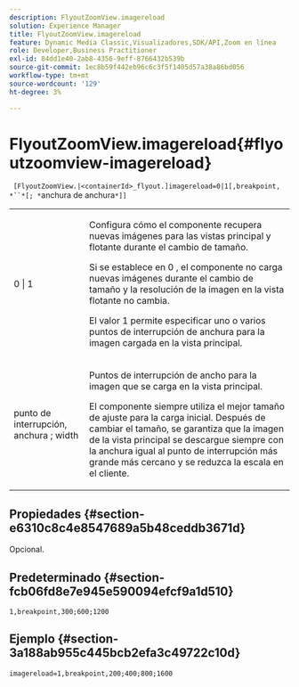 ```yaml
---
description: FlyoutZoomView.imagereload
solution: Experience Manager
title: FlyoutZoomView.imagereload
feature: Dynamic Media Classic,Visualizadores,SDK/API,Zoom en línea
role: Developer,Business Practitioner
exl-id: 84dd1e40-2ab8-4356-9eff-8766432b539b
source-git-commit: 1ec8b59f442eb96c6c3f5f1405d57a38a86bd056
workflow-type: tm+mt
source-wordcount: '129'
ht-degree: 3%

---
```


# FlyoutZoomView.imagereload{#flyoutzoomview-imagereload}

` [FlyoutZoomView.|<containerId>_flyout.]imagereload=0|1[,breakpoint, *``*[; *`anchura de anchura`*]]`

<table id="table_7DA232CB62134078B788B9AB1452F363"> 
 <tbody> 
  <tr> 
   <td colname="col1"> <p> <span class="codeph"> 0 | 1 </span> </p> </td> 
   <td colname="col2"> <p> Configura cómo el componente recupera nuevas imágenes para las vistas principal y flotante durante el cambio de tamaño. </p> <p>Si se establece en <span class="codeph"> 0 </span>, el componente no carga nuevas imágenes durante el cambio de tamaño y la resolución de la imagen en la vista flotante no cambia. </p> <p>El valor <span class="codeph"> 1 </span> permite especificar uno o varios puntos de interrupción de anchura para la imagen cargada en la vista principal. </p> </td> 
  </tr> 
  <tr> 
   <td colname="col1"> <p> <span class="codeph"> punto de interrupción,  <span class="varname"> anchura  </span>;  <span class="varname"> width  </span> </span> </p> </td> 
   <td colname="col2"> <p>Puntos de interrupción de ancho para la imagen que se carga en la vista principal. </p> <p>El componente siempre utiliza el mejor tamaño de ajuste para la carga inicial. Después de cambiar el tamaño, se garantiza que la imagen de la vista principal se descargue siempre con la anchura igual al punto de interrupción más grande más cercano y se reduzca la escala en el cliente. </p> </td> 
  </tr> 
 </tbody> 
</table>

## Propiedades {#section-e6310c8c4e8547689a5b48ceddb3671d}

Opcional.

## Predeterminado {#section-fcb06fd8e7e945e590094efcf9a1d510}

`1,breakpoint,300;600;1200`

## Ejemplo {#section-3a188ab955c445bcb2efa3c49722c10d}

`imagereload=1,breakpoint,200;400;800;1600`
